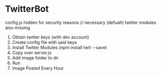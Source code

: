 # TwitterBot
config.js hidden for security reasons // 
necessary (defualt) twitter modules also missing


  1. Obtain twitter keys (with dev account) 
  2. Create config file with said keys
  3. Install Twitter Modules (npm install twit --save)
  4. Copy over server.js
  5. Add image folder to dir
  6. Run
  7. Image Posted Every Hour
